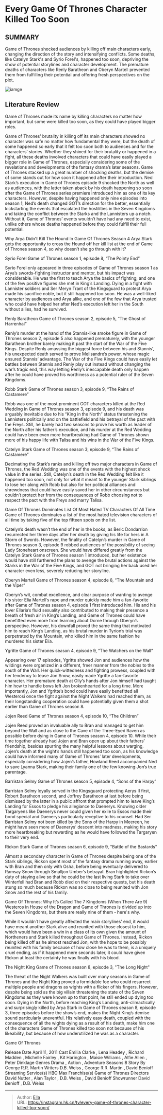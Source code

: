 # Every Game Of Thrones Character Killed Too Soon


## SUMMARY 


 Game of Thrones shocked audiences by killing off main characters early, changing the direction of the story and intensifying conflicts. 
 Some deaths, like Catelyn Stark&#39;s and Syrio Forel&#39;s, happened too soon, depriving the show of potential storylines and character development. 
 The premature deaths of characters like Renly Baratheon and Oberyn Martell prevented them from fulfilling their potential and offering fresh perspectives on the plot. 

![iamge](https://static1.srcdn.com/wordpress/wp-content/uploads/2024/01/sean-bean-as-ned-stark-richard-madden-as-robb-stark-and-michelle-fairley-as-catelyn-stark-in-game-of-thrones-seasons-1-and-3.jpg)

## Literature Review
Game of Thrones made its name by killing characters no matter how important, but some were killed too soon, as they could have played bigger roles.




Game of Thrones’ brutality in killing off its main characters showed no character was safe no matter how fundamental they were, but the death of some happened so early that it felt too soon both to audiences and for the characters’ stories. Whether they shined for their brutality or happened in a fight, all these deaths involved characters that could have easily played a bigger role in Game of Thrones, especially considering some of the revelations and developments of the fantasy drama’s later seasons. Game of Thrones stacked up a great number of shocking deaths, but the demise of some stands out for how soon it happened after their introduction.
Ned Stark’s execution in Game of Thrones episode 9 shocked the North as well as audiences, with the latter taken aback by his death happening so soon after the Game of Thrones series premiere introduced him as one of its key characters. However, despite having happened only nine episodes into season 1, Ned’s death changed GOT’s direction for the better, essentially kickstarting the events that escalated the hostilities in the Seven Kingdoms and taking the conflict between the Starks and the Lannisters up a notch. Without it, Game of Thrones’ events wouldn’t have had any need to exist, unlike others whose deaths happened before they could fulfill their full potential.
            
 
 Why Arya Didn&#39;t Kill The Hound In Game Of Thrones Season 4 
Arya Stark gets the opportunity to cross the Hound off her kill list at the end of Game of Thrones season 4, so why doesn’t she go through with it?













 








 Syrio Forel 
Game of Thrones season 1, episode 8, “The Pointy End”
        

Syrio Forel only appeared in three episodes of Game of Thrones season 1 as Arya’s swords-fighting instructor and mentor, but his impact was considerable. He was the first to teach Arya the basics of fighting, and one of the few positive figures she met in King’s Landing. Dying in a fight with Lannister soldiers and Ser Meryn Trant of the Kingsguard to protect Arya made his sacrifice noble, but it still happened too soon. He was a well-liked character by audiences and Arya alike, and one of the few that Arya trusted who could have helped her after Ned’s execution left her in the South without allies, had he survived.





 Renly Baratheon 
Game of Thrones season 2, episode 5, “The Ghost of Harrenhal”
        

Renly’s murder at the hand of the Stannis-like smoke figure in Game of Thrones season 2, episode 5 also happened prematurely, with the younger Baratheon brother barely making it past the start of the War of the Five Kings. Despite Renly amassing the biggest force between his and Stannis’, his unexpected death served to prove Melisandre’s power, whose magic ensured Stannis’ advantage. The War of the Five Kings could have easily let battles between Stannis and Renly play out instead without changing the war’s tragic end, this way letting Renly’s inescapable death only happen after he could have proved his worthiness as a potential ruler of the Seven Kingdoms.





 Robb Stark 
Game of Thrones season 3, episode 9, “The Rains of Castamere”


 







Robb was one of the most prominent GOT characters killed at the Red Wedding in Game of Thrones season 3, episode 9, and his death was arguably inevitable due to his “King in the North” status threatening the Lannisters politically and on the battlefield and his betrayal of the pact with the Freys. Still, he barely had two seasons to prove his worth as leader of the North after his father’s execution, and his murder at the Red Wedding could have been even more heartbreaking had Game of Thrones shown more of his happy life with Talisa and his wins in the War of the Five Kings.





 Catelyn Stark 
Game of Thrones season 3, episode 9, “The Rains of Castamere”
        

Decimating the Stark’s ranks and killing off two major characters in Game of Thrones, the Red Wedding was one of the events with the highest shock value in the series. Still, Catelyn’s death in the Red Wedding felt like it happened too soon, not only for what it meant to the younger Stark siblings to lose her along with Robb but also for her political alliances and shrewdness that could have easily saved her in other circumstances but couldn’t protect her from the consequences of Robb choosing not to respect the pact with the Freys and marry Talisa.
            
 
 Game Of Thrones Dominates List Of Most Hated TV Characters Of All Time 
Game of Thrones dominates a list of the most hated television characters of all time by taking five of the top fifteen spots on the list.




Catelyn’s death wasn’t the end of her in the books, as Beric Dondarrion resurrected her three days after her death by giving his life for hers in A Storm of Swords. However, the finality of Catelyn’s murder in Game of Thrones season 3, episode 9 robbed audiences of the possibility of seeing Lady Stoneheart onscreen. She would have differed greatly from the Catelyn Stark Game of Thrones season 1 introduced, but her existence would have still furthered the plans to avenge the brutal actions against the Starks in the War of the Five Kings, and GOT not bringing her back used her character even less, severely reducing her storyline.





 Oberyn Martell 
Game of Thrones season 4, episode 8, “The Mountain and the Viper”
        

Oberyn’s wit, combat excellence, and clear purpose of wanting to avenge his sister Elia Martell’s rape and murder quickly made him a fan-favorite after Game of Thrones season 4, episode 1 first introduced him. His and his lover Ellaria’s fluid sexuality also contributed to making their presence a breath of fresh air in King’s Landing, and Game of Thrones could have benefitted even more from learning about Dorne through Oberyn’s perspective. However, his downfall proved the same thing that motivated him to reach King’s Landing, as his brutal murder in Tyrion’s trial was perpetrated by the Mountain, who killed him in the same fashion he murdered his sister Elia.





 Ygritte 
Game of Thrones season 4, episode 9, “The Watchers on the Wall”


 







Appearing over 17 episodes, Ygritte showed Jon and audiences how the wildings were organized in a different, freer manner from the nobles to the south of the Wall. Her quick-wittedness and fighting prowess, coupled with her tendency to tease Jon Snow, easily made Ygritte a fan-favorite character. Her premature death at Olly’s hands after Jon himself had taught him how to handle bows left Jon brokenhearted for a long time. More importantly, Jon and Ygritte’s bond could have easily benefitted all Westerosi once the fight against the Night Walkers had reached them, as their longstanding cooperation could have potentially given them a shot earlier than Game of Thrones season 8.





 Jojen Reed 
Game of Thrones season 4, episode 10, “The Children”
        

Jojen Reed proved an invaluable ally to Bran and managed to get him beyond the Wall and as close to the Cave of the Three-Eyed Raven as possible before dying in Game of Thrones season 4, episode 10. While their time together already had Jojen and Bran open up about their fathers’ friendship, besides spurring the many helpful lessons about warging, Jojen’s death at the wight’s hands still happened too soon, as his knowledge could have informed many of Game of Thrones’ later developments, especially considering how Jojen’s father, Howland Reed accompanied Ned to save Lyanna Stark, making their family one of the few knowing Jon’s true parentage.





 Barristan Selmy 
Game of Thrones season 5, episode 4, “Sons of the Harpy”
        

Barristan Selmy loyally served in the Kingsguard protecting Aerys II first, Robert Baratheon second, and Joffrey Baratheon at last before being dismissed by the latter in a public affront that prompted him to leave King’s Landing for Essos to pledge his allegiance to Daenerys. Knowing older Targaryens like Daenerys never could given her exile to Essos made their bond special and Daenerys particularly receptive to his counsel. Had Ser Barristan Selmy not been killed by the Sons of the Harpy in Meereen, he might have seen more of Daenerys’ descent into madness, making his story more heartbreaking but rewarding as he would have followed the Targaryen to their very end.





 Rickon Stark 
Game of Thrones season 6, episode 9, &#34;Battle of the Bastards&#34;
        

Almost a secondary character in Game of Thrones despite being one of the Stark siblings, Rickon spent most of the fantasy drama running away, earlier with Bran and then only with Osha, before being eventually delivered to Ramsay Snow through Smalljon Umber’s betrayal. Bran highlighted Rickon’s duty of staying alive so that he could be the last living Stark to take over Winterfell had Bran and Robb died on their respective quests, but his death stung so much because Rickon was so close to being reunited with Jon Snow and the rest of his family.
            
 
 Game Of Thrones: Why It’s Called The 7 Kingdoms (When There Are 9) 
Westeros in House of the Dragon and Game of Thrones is divided up into the Seven Kingdoms, but there are really nine of them - here&#39;s why. 




While it wouldn’t have greatly affected the main storylines’ end, it would have meant another Stark alive and reunited with those closest to him, which would have been a win in a class of its own given the amount of Northeners and Stark killed throughout Game of Thrones. Instead, Rickon being killed off as he almost reached Jon, with the hope to be possibly reunited with his family because of how close he was to them, is a uniquely cruel ending, as if it happened mere seconds later, it could have given Rickon at least the certainty he was finally with his blood.





 The Night King 
Game of Thrones season 8, episode 3, &#34;The Long Night&#34;


 







The threat of the Night Walkers was built over many seasons in Game of Thrones and the Night King proved a formidable foe who could resurrect multiple people and dragons as wights with a flicker of his fingers. However, despite being sold as the big villain threatening the state of the Seven Kingdoms as they were known up to that point, he still ended up dying too soon.
Dying in the North, before reaching King’s Landing, anti-climactically and surprisingly killed by Arya Stark in Game of Thrones season 8, episode 3, three episodes before the show’s end, makes the Night King’s demise sound particularly uneventful. His relatively easy death, coupled with the consequence of all the wights dying as a result of his death, make him one of the characters Game of Thrones killed too soon not because of his likeability, but because of how underutilized he was as a character.
        


 Game Of Thrones 

 Release Date   April 11, 2011    Cast   Emilia Clarke , Lena Headey , Richard Madden , Michelle Fairley , Kit Harington , Maisie Williams , Alfie Allen , Peter Dinklage    Genres   Drama , Action , Adventure    Seasons   8    Story By   George R.R. Martin    Writers   D.B. Weiss , George R.R. Martin , David Benioff    Streaming Service(s)   HBO Max    Franchise(s)   Game of Thrones    Directors   David Nutter , Alan Taylor , D.B. Weiss , David Benioff    Showrunner   David Benioff , D.B. Weiss    





---

> Author: [Ella](https://instagram.hk.cn/)  
> URL: https://instagram.hk.cn/tv/every-game-of-thrones-character-killed-too-soon/  


